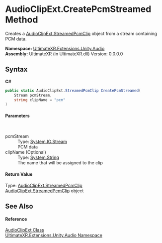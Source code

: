 # AudioClipExt.CreatePcmStreamed Method 
 

Creates a <a href="T_UltimateXR_Extensions_Unity_Audio_AudioClipExt_StreamedPcmClip">AudioClipExt.StreamedPcmClip</a> object from a stream containing PCM data.

**Namespace:**&nbsp;<a href="N_UltimateXR_Extensions_Unity_Audio">UltimateXR.Extensions.Unity.Audio</a><br />**Assembly:**&nbsp;UltimateXR (in UltimateXR.dll) Version: 0.0.0.0

## Syntax

**C#**<br />
``` C#
public static AudioClipExt.StreamedPcmClip CreatePcmStreamed(
	Stream pcmStream,
	string clipName = "pcm"
)
```


#### Parameters
&nbsp;<dl><dt>pcmStream</dt><dd>Type: <a href="https://docs.microsoft.com/dotnet/api/system.io.stream" target="_blank" rel="noopener noreferrer">System.IO.Stream</a><br />PCM data</dd><dt>clipName (Optional)</dt><dd>Type: <a href="https://docs.microsoft.com/dotnet/api/system.string" target="_blank" rel="noopener noreferrer">System.String</a><br />The name that will be assigned to the clip</dd></dl>

#### Return Value
Type: <a href="T_UltimateXR_Extensions_Unity_Audio_AudioClipExt_StreamedPcmClip">AudioClipExt.StreamedPcmClip</a><br /><a href="T_UltimateXR_Extensions_Unity_Audio_AudioClipExt_StreamedPcmClip">AudioClipExt.StreamedPcmClip</a> object

## See Also


#### Reference
<a href="T_UltimateXR_Extensions_Unity_Audio_AudioClipExt">AudioClipExt Class</a><br /><a href="N_UltimateXR_Extensions_Unity_Audio">UltimateXR.Extensions.Unity.Audio Namespace</a><br />